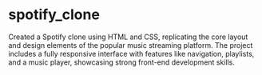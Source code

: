 # spotify_clone
Created a Spotify clone using HTML and CSS, replicating the core layout and design elements of the popular music streaming platform. The project includes a fully responsive interface with features like navigation, playlists, and a music player, showcasing strong front-end development skills.
